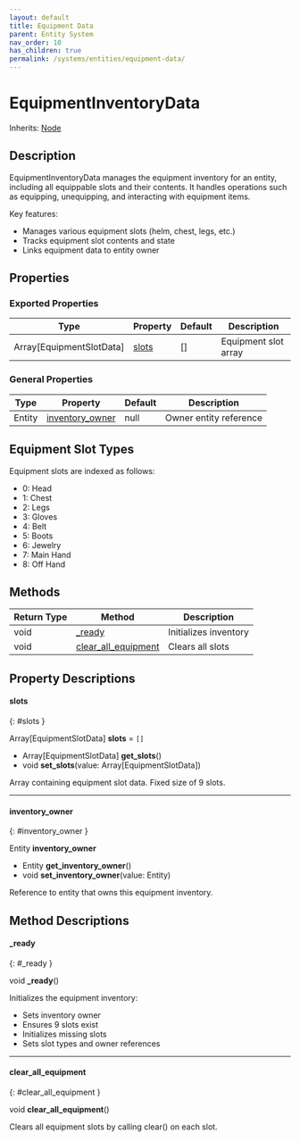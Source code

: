 ```yaml
---
layout: default
title: Equipment Data
parent: Entity System
nav_order: 10
has_children: true
permalink: /systems/entities/equipment-data/
---
```


# EquipmentInventoryData

Inherits: [Node](https://docs.godotengine.org/en/stable/classes/class_node.html)

## Description

EquipmentInventoryData manages the equipment inventory for an entity, including all equippable slots and their contents. It handles operations such as equipping, unequipping, and interacting with equipment items.

Key features:
- Manages various equipment slots (helm, chest, legs, etc.)
- Tracks equipment slot contents and state
- Links equipment data to entity owner

## Properties

### Exported Properties

| Type | Property | Default | Description |
|------|----------|---------|-------------|
| Array[EquipmentSlotData] | [slots](#slots) | [] | Equipment slot array |

### General Properties

| Type | Property | Default | Description |
|------|----------|---------|-------------|
| Entity | [inventory_owner](#inventory_owner) | null | Owner entity reference |

## Equipment Slot Types

Equipment slots are indexed as follows:
- 0: Head
- 1: Chest
- 2: Legs
- 3: Gloves
- 4: Belt
- 5: Boots
- 6: Jewelry
- 7: Main Hand
- 8: Off Hand

## Methods

| Return Type | Method | Description |
|------------|---------|-------------|
| void | [_ready](#_ready) | Initializes inventory |
| void | [clear_all_equipment](#clear_all_equipment) | Clears all slots |

## Property Descriptions

#### slots
{: #slots }

Array[EquipmentSlotData] **slots** = `[]`
* Array[EquipmentSlotData] **get_slots**()
* void **set_slots**(value: Array[EquipmentSlotData])

Array containing equipment slot data. Fixed size of 9 slots.

---

#### inventory_owner
{: #inventory_owner }

Entity **inventory_owner**
* Entity **get_inventory_owner**()
* void **set_inventory_owner**(value: Entity)

Reference to entity that owns this equipment inventory.

## Method Descriptions

#### _ready
{: #_ready }

void **_ready**()

Initializes the equipment inventory:
* Sets inventory owner
* Ensures 9 slots exist
* Initializes missing slots
* Sets slot types and owner references

---

#### clear_all_equipment
{: #clear_all_equipment }

void **clear_all_equipment**()

Clears all equipment slots by calling clear() on each slot.